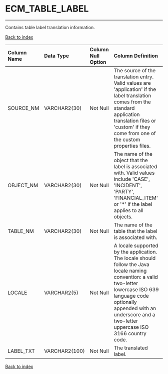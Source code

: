 # ECM_TABLE_LABEL

---

Contains table label translation information.

[Back to index](./index.md)

| Column Name   | Data Type     | Column Null Option   | Column Definition                                                                                                                                                                                                                              |
|:--------------|:--------------|:---------------------|:-----------------------------------------------------------------------------------------------------------------------------------------------------------------------------------------------------------------------------------------------|
| SOURCE_NM     | VARCHAR2(30)  | Not Null             | The source of the translation entry. Valid values are 'application' if the label translation comes from the standard application translation files or 'custom' if they come from one of the custom properties files.                           |
| OBJECT_NM     | VARCHAR2(30)  | Not Null             | The name of the object that the label is associated with. Valid values include 'CASE', 'INCIDENT', 'PARTY', 'FINANCIAL_ITEM' or '*' if the label applies to all objects.                                                                       |
| TABLE_NM      | VARCHAR2(30)  | Not Null             | The name of the table that the label is associated with.                                                                                                                                                                                       |
| LOCALE        | VARCHAR2(5)   | Not Null             | A locale supported by the application. The locale should follow the Java locale naming convention: a valid two-letter lowercase ISO 639 language code optionally appended with an underscore and a two-letter uppercase ISO 3166 country code. |
| LABEL_TXT     | VARCHAR2(100) | Not Null             | The translated label.                                                                                                                                                                                                                          |

[Back to index](./index.md)
